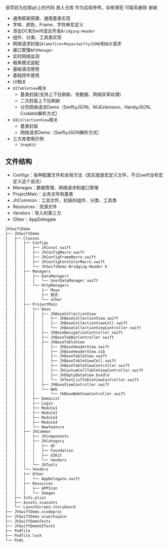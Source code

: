

该项目为拉取git上的代码 放入仓库 作为后续参考，如有冒犯 可联系删除 谢谢

* 通用框架搭建、通用基类实现
* 字体、颜色、Frame、字符串宏定义
* 添加OC和Swift混合开发`Bridging-Header`
* 组件、分类、工具类实现
* 网络请求封装(`Alamofire`+`Moya`+`SwiftyJSON`)和`链式`请求
* 接口管理`APIManager`
* 实时网络监测
* 暗黑模式适配
* 基础语法使用
* 基础控件使用
* UI相关
* `UITableView`相关
  * 基类封装(支持上下拉刷新、空数据、网络异常处理)
  * 二次封装上下拉刷新
  * 分页网络请求Demo（SwiftyJSON、MJExtension、HandyJSON、Codable解析方式）
* `UICollectionView`相关
  * 基类封装
  * 网络请求Demo（SwiftyJSON解析方式）
* 三方库使用示例
  * `SnapKit`



## 文件结构

- Configs：各种配置文件和全局方法（其实就是宏定义文件，不过swift没有宏定义这个说法）
- Manages：数据管理、网络请求和接口管理
- ProjectMain：业务文件和基类
- JhCommon：工具文件，封装的组件、分类、工具类
- Resources：资源文件
- Vendors：导入的第三方
- Other：AppDelegate


```swift
JhSwiftDemo
├── JhSwiftDemo
│   ├── Classes
│   │   ├── Configs
│   │   │   ├── JhConst.swift
│   │   │   ├── JhConfigMacro.swift
│   │   │   ├── JhConfigFrameMacro.swift
│   │   │   ├── JhConfigFontColorMacro.swift
│   │   │   └── JhSwiftDemo-Bridging-Header.h
│   │   ├── Managers
│   │   │   ├── DataManagers
│   │   │   │   └── UserDataManager.swift
│   │   │   └── HttpManagers
│   │   │       ├── Moya
│   │   │       ├── 链式
│   │   │       └── other
│   │   ├── ProjectMain
│   │   │   ├── Base
│   │   │   │   ├── JhBaseCollectionView
│   │   │   │   │   ├── JhBaseCollectionView.swift
│   │   │   │   │   ├── JhBaseCollectionViewCell.swift
│   │   │   │   │   └── JhBaseCollectionViewController.swift
│   │   │   │   ├── JhBaseNavigationController.swift
│   │   │   │   ├── JhBaseTabBarController.swift
│   │   │   │   ├── JhBaseTableView
│   │   │   │   │   ├── JhBaseHeaderView.swift
│   │   │   │   │   ├── JhBaseHeaderView.xib
│   │   │   │   │   ├── JhBaseTableView.swift
│   │   │   │   │   ├── JhBaseTableViewCell.swift
│   │   │   │   │   ├── JhBaseTableViewController.swift
│   │   │   │   │   ├── JhCustumCellTableViewController.swift
│   │   │   │   │   ├── JhEmptyDataView.bundle
│   │   │   │   │   └── JhTextListTableViewController.swift
│   │   │   │   ├── JhBaseViewController.swift
│   │   │   │   └── Web
│   │   │   │       └── JhBaseWebViewController.swift
│   │   │   ├── DemoList
│   │   │   ├── Login
│   │   │   ├── Module1
│   │   │   ├── Module2
│   │   │   ├── Module3
│   │   │   ├── Module4
│   │   │   └── Newfeature
│   │   ├── JhCommon
│   │   │   ├── JhComponents
│   │   │   ├── JhCategory
│   │   │   │   ├── OC
│   │   │   │   ├── Foundation
│   │   │   │   ├── UIKit
│   │   │   │   └── Vendors
│   │   │   └── JhTools
│   │   └── Vendors
│   │   ├── Other
│   │   │   └── AppDelegate.swift
│   │   ├── Resources
│   │   │   ├── APPIcon
│   │   │   └── Images
│   ├── Info.plist
│   ├── Assets.xcassets
│   └── LaunchScreen.storyboard
├── JhSwiftDemo.xcodeproj
├── JhSwiftDemo.xcworkspace
├── JhSwiftDemoTests
├── JhSwiftDemoUITests
├── Podfile
├── Podfile.lock
└── Pods
```

